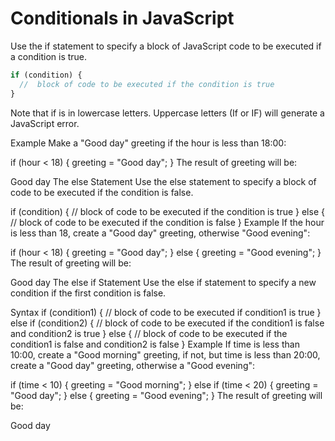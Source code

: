 # Conditionals in JavaScript

Use the if statement to specify a block of JavaScript code to be executed if a condition is true.

```js
if (condition) {
  //  block of code to be executed if the condition is true
}
```

Note that if is in lowercase letters. Uppercase letters (If or IF) will generate a JavaScript error.

Example
Make a "Good day" greeting if the hour is less than 18:00:

if (hour < 18) {
  greeting = "Good day";
}
The result of greeting will be:

Good day
The else Statement
Use the else statement to specify a block of code to be executed if the condition is false.

if (condition) {
  //  block of code to be executed if the condition is true
} else {
  //  block of code to be executed if the condition is false
}
Example
If the hour is less than 18, create a "Good day" greeting, otherwise "Good evening":

if (hour < 18) {
  greeting = "Good day";
} else {
  greeting = "Good evening";
}
The result of greeting will be:

Good day
The else if Statement
Use the else if statement to specify a new condition if the first condition is false.

Syntax
if (condition1) {
  //  block of code to be executed if condition1 is true
} else if (condition2) {
  //  block of code to be executed if the condition1 is false and condition2 is true
} else {
  //  block of code to be executed if the condition1 is false and condition2 is false
}
Example
If time is less than 10:00, create a "Good morning" greeting, if not, but time is less than 20:00, create a "Good day" greeting, otherwise a "Good evening":

if (time < 10) {
  greeting = "Good morning";
} else if (time < 20) {
  greeting = "Good day";
} else {
  greeting = "Good evening";
}
The result of greeting will be:

Good day